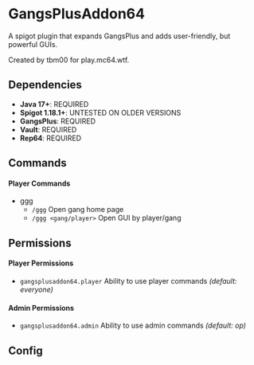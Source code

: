 # GangsPlusAddon64
A spigot plugin that expands GangsPlus and adds user-friendly, but powerful GUIs.

Created by tbm00 for play.mc64.wtf.


## Dependencies
- **Java 17+**: REQUIRED
- **Spigot 1.18.1+**: UNTESTED ON OLDER VERSIONS
- **GangsPlus**: REQUIRED
- **Vault**: REQUIRED
- **Rep64**: REQUIRED


## Commands
#### Player Commands 
- ggg
  - `/ggg` Open gang home page
  - `/ggg <gang/player>` Open GUI by player/gang


## Permissions
#### Player Permissions
- `gangsplusaddon64.player` Ability to use player commands *(default: everyone)*

#### Admin Permissions
- `gangsplusaddon64.admin` Ability to use admin commands *(default: op)*


## Config
```

```